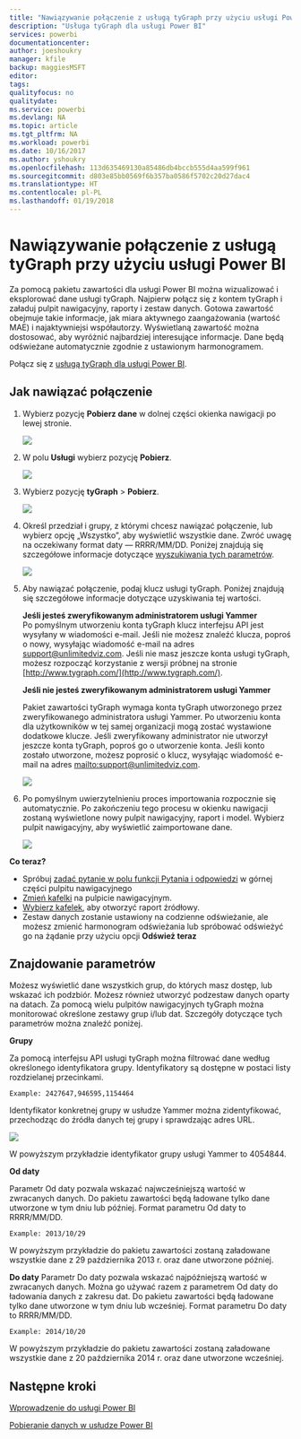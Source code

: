 ```yaml
---
title: "Nawiązywanie połączenie z usługą tyGraph przy użyciu usługi Power BI"
description: "Usługa tyGraph dla usługi Power BI"
services: powerbi
documentationcenter: 
author: joeshoukry
manager: kfile
backup: maggiesMSFT
editor: 
tags: 
qualityfocus: no
qualitydate: 
ms.service: powerbi
ms.devlang: NA
ms.topic: article
ms.tgt_pltfrm: NA
ms.workload: powerbi
ms.date: 10/16/2017
ms.author: yshoukry
ms.openlocfilehash: 113d635469130a85486db4bccb555d4aa599f961
ms.sourcegitcommit: d803e85bb0569f6b357ba0586f5702c20d27dac4
ms.translationtype: HT
ms.contentlocale: pl-PL
ms.lasthandoff: 01/19/2018
---
```

# <a name="connect-to-tygraph--with-power-bi"></a>Nawiązywanie połączenie z usługą tyGraph przy użyciu usługi Power BI
Za pomocą pakietu zawartości dla usługi Power BI można wizualizować i eksplorować dane usługi tyGraph. Najpierw połącz się z kontem tyGraph i załaduj pulpit nawigacyjny, raporty i zestaw danych. Gotowa zawartość obejmuje takie informacje, jak miara aktywnego zaangażowania (wartość MAE) i najaktywniejsi współautorzy. Wyświetlaną zawartość można dostosować, aby wyróżnić najbardziej interesujące informacje.  Dane będą odświeżane automatycznie zgodnie z ustawionym harmonogramem.

Połącz się z [usługą tyGraph dla usługi Power BI](https://app.powerbi.com/getdata/services/tygraph).

## <a name="how-to-connect"></a>Jak nawiązać połączenie
1. Wybierz pozycję **Pobierz dane** w dolnej części okienka nawigacji po lewej stronie.
   
   ![](media/service-connect-to-tygraph/getdata.png)
2. W polu **Usługi** wybierz pozycję **Pobierz**.
   
   ![](media/service-connect-to-tygraph/services.png)
3. Wybierz pozycję **tyGraph** \> **Pobierz**.
   
   ![](media/service-connect-to-tygraph/tygraph.png)
4. Określ przedział i grupy, z którymi chcesz nawiązać połączenie, lub wybierz opcję „Wszystko”, aby wyświetlić wszystkie dane. Zwróć uwagę na oczekiwany format daty — RRRR/MM/DD. Poniżej znajdują się szczegółowe informacje dotyczące [wyszukiwania tych parametrów](#FindingParams).
   
   ![](media/service-connect-to-tygraph/parameters.png)
5. Aby nawiązać połączenie, podaj klucz usługi tyGraph. Poniżej znajdują się szczegółowe informacje dotyczące uzyskiwania tej wartości.
   
    **Jeśli jesteś zweryfikowanym administratorem usługi Yammer**  
    Po pomyślnym utworzeniu konta tyGraph klucz interfejsu API jest wysyłany w wiadomości e-mail. Jeśli nie możesz znaleźć klucza, poproś o nowy, wysyłając wiadomość e-mail na adres support@unlimitedviz.com. Jeśli nie masz jeszcze konta usługi tyGraph, możesz rozpocząć korzystanie z wersji próbnej na stronie [http://www.tygraph.com/](http://www.tygraph.com/). 
   
    **Jeśli nie jesteś zweryfikowanym administratorem usługi Yammer**
   
    Pakiet zawartości tyGraph wymaga konta tyGraph utworzonego przez zweryfikowanego administratora usługi Yammer. Po utworzeniu konta dla użytkowników w tej samej organizacji mogą zostać wystawione dodatkowe klucze. Jeśli zweryfikowany administrator nie utworzył jeszcze konta tyGraph, poproś go o utworzenie konta. Jeśli konto zostało utworzone, możesz poprosić o klucz, wysyłając wiadomość e-mail na adres <mailto:support@unlimitedviz.com>.
   
    ![](media/service-connect-to-tygraph/creds.png)
6. Po pomyślnym uwierzytelnieniu proces importowania rozpocznie się automatycznie. Po zakończeniu tego procesu w okienku nawigacji zostaną wyświetlone nowy pulpit nawigacyjny, raport i model. Wybierz pulpit nawigacyjny, aby wyświetlić zaimportowane dane.
   
    ![](media/service-connect-to-tygraph/dashboard.png)

**Co teraz?**

* Spróbuj [zadać pytanie w polu funkcji Pytania i odpowiedzi](power-bi-q-and-a.md) w górnej części pulpitu nawigacyjnego
* [Zmień kafelki](service-dashboard-edit-tile.md) na pulpicie nawigacyjnym.
* [Wybierz kafelek](service-dashboard-tiles.md), aby otworzyć raport źródłowy.
* Zestaw danych zostanie ustawiony na codzienne odświeżanie, ale możesz zmienić harmonogram odświeżania lub spróbować odświeżyć go na żądanie przy użyciu opcji **Odśwież teraz**

<a name="FindingParams"></a>

## <a name="finding-parameters"></a>Znajdowanie parametrów
Możesz wyświetlić dane wszystkich grup, do których masz dostęp, lub wskazać ich podzbiór. Możesz również utworzyć podzestaw danych oparty na datach. Za pomocą wielu pulpitów nawigacyjnych tyGraph można monitorować określone zestawy grup i/lub dat. Szczegóły dotyczące tych parametrów można znaleźć poniżej.

**Grupy**

Za pomocą interfejsu API usługi tyGraph można filtrować dane według określonego identyfikatora grupy. Identyfikatory są dostępne w postaci listy rozdzielanej przecinkami. 

    Example: 2427647,946595,1154464


Identyfikator konkretnej grupy w usłudze Yammer można zidentyfikować, przechodząc do źródła danych tej grupy i sprawdzając adres URL.

![](media/service-connect-to-tygraph/yammer.png)

W powyższym przykładzie identyfikator grupy usługi Yammer to 4054844.

**Od daty**

Parametr Od daty pozwala wskazać najwcześniejszą wartość w zwracanych danych. Do pakietu zawartości będą ładowane tylko dane utworzone w tym dniu lub później. Format parametru Od daty to RRRR/MM/DD. 

    Example: 2013/10/29

W powyższym przykładzie do pakietu zawartości zostaną załadowane wszystkie dane z 29 października 2013 r. oraz dane utworzone później. 

**Do daty** Parametr Do daty pozwala wskazać najpóźniejszą wartość w zwracanych danych. Można go używać razem z parametrem Od daty do ładowania danych z zakresu dat. Do pakietu zawartości będą ładowane tylko dane utworzone w tym dniu lub wcześniej. Format parametru Do daty to RRRR/MM/DD. 

    Example: 2014/10/20

W powyższym przykładzie do pakietu zawartości zostaną załadowane wszystkie dane z 20 października 2014 r. oraz dane utworzone wcześniej. 

## <a name="next-steps"></a>Następne kroki
[Wprowadzenie do usługi Power BI](service-get-started.md)

[Pobieranie danych w usłudze Power BI](service-get-data.md)

